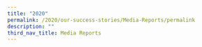 ```yaml
---
title: "2020"
permalink: /2020/our-success-stories/Media-Reports/permalink
description: ""
third_nav_title: Media Reports
---
```


